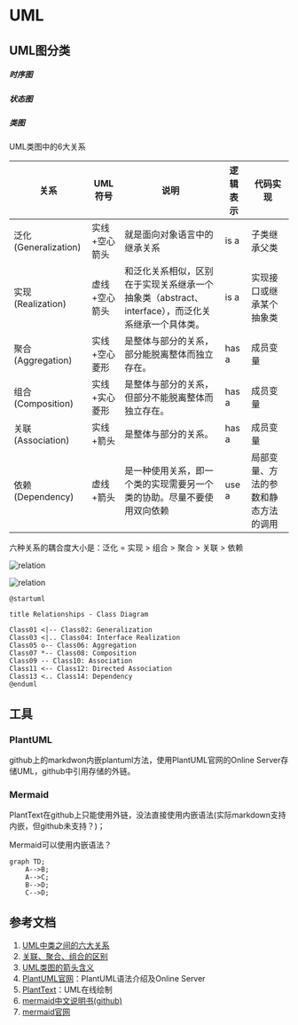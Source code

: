 # UML

## UML图分类

##### 时序图

##### 状态图

##### 类图
UML类图中的6大关系

|关系|UML符号|说明|逻辑表示|代码实现|
|--|--|--|--|--|
|泛化(Generalization)|实线+空心箭头|就是面向对象语言中的继承关系|is a|子类继承父类|
|实现(Realization)|虚线+空心箭头|和泛化关系相似，区别在于实现关系继承一个抽象类（abstract、interface），而泛化关系继承一个具体类。|is a|实现接口或继承某个抽象类|
|聚合(Aggregation)|实线+空心菱形|是整体与部分的关系，部分能脱离整体而独立存在。|has a|成员变量|
|组合(Composition)|实线+实心菱形|是整体与部分的关系，但部分不能脱离整体而独立存在。|has a|成员变量|
|关联(Association)|实线+箭头|是整体与部分的关系。|has a|成员变量|
|依赖(Dependency)|虚线+箭头|是一种使用关系，即一个类的实现需要另一个类的协助。尽量不要使用双向依赖|use a|局部变量、方法的参数和静态方法的调用|

六种关系的耦合度大小是：泛化 = 实现 > 组合 > 聚合 > 关联 > 依赖

![relation](http://www.plantuml.com/plantuml/png/SoWkIImgAStDuIh9BCb9LGXApKaioSpFAyx8B2XMq5LmpaaiBbPmoKnCBqhCvU8oVBPnxukzonHiQdHr5Oo2GyEi5DnJyrAB4dCogy3wk8mXqdfw2YOGjLOAddabgKLfYSaWqn4AJQ56vGDDCdknTzsBvZuh1SVqzABKT8W2ywUjQvxsxr3G0YgmUDcyukNq5LOAplcv1Vd5cM05bYyNjJrTlqV11gZ0qE3vWiQdRNEiW6ujIaqkIKrHS2mkpa_EX9XbQFoYVTMBXJrWnm7TPcW2LvvQa9gNafgNNCdb06G0Gm80)

![relation](http://www.plantuml.com/plantuml/png/XO-xwy8m483t_1L7fj-33Ax5eM872uw2SsY33IPt9G-BgF-x1Wv5yB7b8r--tDKnwP2oTw9pEaPe9kESnHsS1C1_Ymcs5dkQOi43sHxMrEqtWsc8mi-lk0X-k1XrIDvWObvHZeRFI_8-8nC76Kf6YFklyxEwtQ5wv2feSJ319esTUI5o-vjMndadoPc4FvL71T9hF4gUi2hjaQ9Dbl23NLPuTaLjiC_UNG40)

```plantuml
@startuml

title Relationships - Class Diagram

Class01 <|-- Class02: Generalization
Class03 <|.. Class04: Interface Realization
Class05 o-- Class06: Aggregation
Class07 *-- Class08: Composition
Class09 -- Class10: Association
Class11 <-- Class12: Directed Association
Class13 <.. Class14: Dependency
@enduml

```

## 工具

### PlantUML

github上的markdwon内嵌plantuml方法，使用PlantUML官网的Online Server存储UML，github中引用存储的外链。

### Mermaid

PlantText在github上只能使用外链，没法直接使用内嵌语法(实际markdown支持内嵌，但github未支持？)；

Mermaid可以使用内嵌语法？

```mermaid
graph TD;
    A-->B;
    A-->C;
    B-->D;
    C-->D;
```

## 参考文档
1. [UML中类之间的六大关系](https://blog.csdn.net/ruren1/article/details/81584232?utm_medium=distribute.pc_relevant.none-task-blog-2%7Edefault%7EBlogCommendFromMachineLearnPai2%7Edefault-1.control&depth_1-utm_source=distribute.pc_relevant.none-task-blog-2%7Edefault%7EBlogCommendFromMachineLearnPai2%7Edefault-1.control)
2. [关联、聚合、组合的区别](https://zhuanlan.zhihu.com/p/359672087)
3. [UML类图的箭头含义](https://www.jianshu.com/p/8969ab8c48c7)
4. [PlantUML官网](https://plantuml.com/zh/)：PlantUML语法介绍及Online Server
5. [PlantText](https://www.planttext.com/)：UML在线绘制
6. [mermaid中文说明书(github)](https://github.com/mingcheng/mermaid-gitbook-zh)
7. [mermaid官网](https://mermaid-js.github.io/mermaid/#/)
